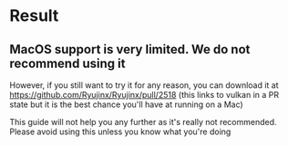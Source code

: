 # Result

## MacOS support is very limited. We do not recommend using it

However, if you still want to try it for any reason, you can download it at https://github.com/Ryujinx/Ryujinx/pull/2518 (this links to vulkan in a PR state but it is the best chance you'll have at running on a Mac)

This guide will not help you any further as it's really not recommended. Please avoid using this unless you know what you're doing
